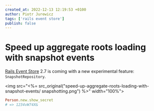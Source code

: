 ```yaml
---
created_at: 2022-12-13 12:19:53 +0100
author: Piotr Jurewicz
tags: ['rails event store']
publish: false
---
```


# Speed up aggregate roots loading with snapshot events

[Rails Event Store](https://railseventstore.org/) 2.7 is coming with a new experimental feature: `SnapshotRepository`.

<!-- more -->

<img src="<%= src_original("speed-up-aggregate-roots-loading-with-snapshot-events/ snapshotting.png") %>" width="100%">

```ruby
Person.new.show_secret
# => 1234vW74X&
```

